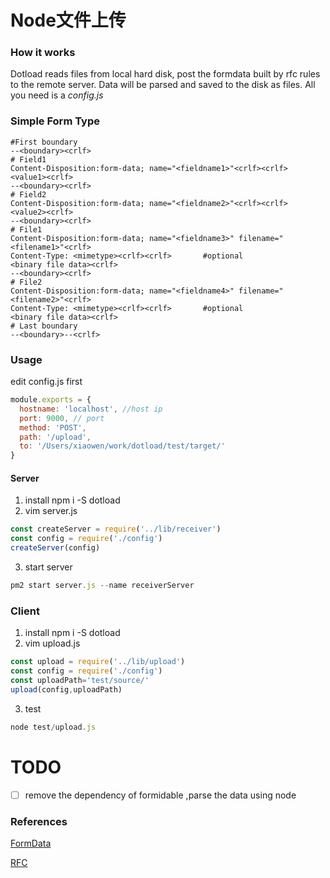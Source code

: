# Node文件上传
### How it works
Dotload reads files from local hard disk, post the formdata built by rfc rules to the remote server. Data will be parsed and saved to the disk as files. All you need is a *config.js*

### Simple Form Type
```
#First boundary
--<boundary><crlf>
# Field1
Content-Disposition:form-data; name="<fieldname1>"<crlf><crlf>
<value1><crlf>
--<boundary><crlf>
# Field2
Content-Disposition:form-data; name="<fieldname2>"<crlf><crlf>
<value2><crlf>
--<boundary><crlf>
# File1
Content-Disposition:form-data; name="<fieldname3>" filename="<filename1>"<crlf>
Content-Type: <mimetype><crlf><crlf>       #optional
<binary file data><crlf>
--<boundary><crlf>
# File2
Content-Disposition:form-data; name="<fieldname4>" filename="<filename2>"<crlf>
Content-Type: <mimetype><crlf><crlf>       #optional
<binary file data><crlf>
# Last boundary
--<boundary>--<crlf>
```
### Usage

edit config.js first
```js
module.exports = {
  hostname: 'localhost', //host ip
  port: 9000, // port
  method: 'POST',
  path: '/upload',
  to: '/Users/xiaowen/work/dotload/test/target/' 
}
```
#### Server

1. install
npm i -S dotload
2. vim server.js

```js
const createServer = require('../lib/receiver')
const config = require('./config')
createServer(config)
```
3. start server
```js
pm2 start server.js --name receiverServer
```
### Client
1. install
npm i -S dotload
2. vim upload.js
```js
const upload = require('../lib/upload')
const config = require('./config')
const uploadPath='test/source/'
upload(config,uploadPath)
```
3. test
```js
node test/upload.js
```

# TODO
- [ ] remove the dependency of formidable ,parse the data using node

### References
[FormData](https://github.com/form-data/form-data)

[RFC](https://tools.ietf.org/html/rfc2046#section-5.1)
